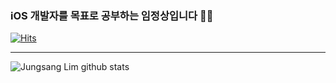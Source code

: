 ### iOS 개발자를 목표로 공부하는 임정상입니다 👨‍💻
[![Hits](https://hits.seeyoufarm.com/api/count/incr/badge.svg?url=https%3A%2F%2Fgithub.com%2Fjungsanglim&count_bg=%233D5BC8&title_bg=%23000000&icon=swift.svg&icon_color=%23E7E7E7&title=hits&edge_flat=false)](https://hits.seeyoufarm.com)

-------------------------

![Jungsang Lim github stats](https://github-readme-stats.vercel.app/api?username=JungsangLim&show_icons=true&theme=nord)







<!--
**JungsangLim/JungsangLim** is a ✨ _special_ ✨ repository because its `README.md` (this file) appears on your GitHub profile.

Here are some ideas to get you started:

- 🔭 I’m currently working on ...
- 🌱 I’m currently learning ...
- 👯 I’m looking to collaborate on ...
- 🤔 I’m looking for help with ...
- 💬 Ask me about ...
- 📫 How to reach me: ...
- 😄 Pronouns: ...
- ⚡ Fun fact: ...
-->

